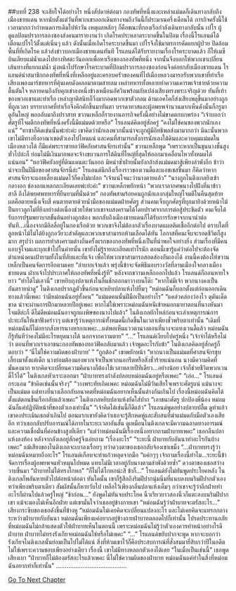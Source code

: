 ##บทที่ 238 จะเสียใจได้อย่างไร
หนึ่งสัปดาห์ต่อมา กองทัพที่หนึ่งและเหล่าแม่มดก็เดินทางกลับถึงเมืองชายแดน หากนับตั้งแต่วันที่พวกเขาออกเดินทางจนถึงวันนี้ก็ประมาณครึ่งเดือนได้ ภารกิจครั้งนี้ใช้เวลามากกว่ากำหนดการเดิมไปห้าวัน
เหตุผลหลักๆ ก็คือขณะที่กองเรือกำลังเดินทางกลับนั้น เปโร ผู้ดูแลป้อมปราการลองซองส่งคนมารายงานว่า เกิดโรคประหลาดระบาดขึ้นในป้อม
เรื่องนี้โรแลนด์ได้เตือนเปโรไว้ตั้งแต่เนิ่นๆ แล้ว ดังนั้นเมื่อเกิดโรคระบาดขึ้นมา เปโรจึงใช้มาตรการคัดแยกผู้ป่วย ปิดล้อมพื้นที่ที่เกิดโรค แล้วส่งข่าวบอกเมืองชายแดนทันที
โรแลนด์ได้รับรายงานเรื่องโรคระบาดแล้ว ก็ให้เมซีบินเลียบแม่น้ำแดงไปทางทิศตะวันออกเพื่อหาเรือของกองทัพที่หนึ่ง จากนั้นจึงบอกให้พวกเขาเปลี่ยนเส้นทางที่แยกแม่น้ำ มุ่งหน้าไปรักษาโรคระบาดที่ป้อมปราการลองซองก่อนจึงค่อยกลับเมืองชายแดน
โรแลนด์นำสมาชิกกองทัพที่หนึ่งที่เหลืออยู่และครอบครัวของคนที่ไปเมืองหลวงมารอรับพวกเขาที่ท่าเรือ เสียงเพลงมาร์ชทหารที่คุ้นเคยดังคลอมาตามสายลม เหล่าทหารทั้งหลายทำความเคารพเจ้าชายด้วยความตื้นตันใจ หลายคนถึงกับคุกเข่าลงหนึ่งข้างเหมือนอัศวินพร้อมกับเปล่งเสียงทรงพระเจริญด้วย ทันที่เท้าของพวกเขาแตะท่าเรือ เหล่าญาติสนิทก็วิ่งมากอดพวกเขาตัวกลม ด้านเอคโคก็ส่งเสียงพลุขึ้นมาอย่างถูกที่ถูกเวลา บรรยากาศที่ท่าเรือจึงคึกคักขึ้นมาทันตา บรรดาทาสและผู้อพยพจำนวนมากเห็นดังนั้นก็กรูมาดูกันใหญ่
พอกลับมาถึงปราสาท ขวานเหล็กก็รายงานภารกิจครั้งนี้อย่างไม่ขาดตกบกพร่อง
“เจ้าบอกว่า ศัตรูที่โจมตีกองทัพที่หนึ่งครั้งนี้มีแม่มดด้วยหรือ” โรแลนด์คิดอยู่สักครู่ “คงไม่ใช่คนของพวกนักเลงแน่”
“ทาซาก็คิดเช่นนั้นพ่ะย่ะค่ะ เขาคิดว่านักเลงพวกนั้นน่าจะถูกผู้มีอิทธิพลส่งมามากกว่า มิฉะนั้นพวกเขาไม่มีทางทิ้งอาณาเขตตัวเองไปไหนแน่ และคนที่สามารถสั่งการนักเลงใต้ดินและควบคุมแม่มดในเมืองหลวงได้ ก็มีแค่พระราชาทอว์ฟิคกับศาสนจักรเท่านั้น” ขวานเหล็กพูด “เพราะหากเป็นขุนนางชั้นสูงทั่วไปล่ะก็ ย่อมไม่มีเงินมากพอจะจ้างขบวนการใต้ดินที่ใหญ่ที่สุดให้ออกมาเคลื่อนไหวทั้งหมดได้แน่นอน”
“ทอว์ฟิคยังอยู่ที่ดินแดนตะวันออก มิหนำซ้ำฝ่ายนั้นยังกล้าส่งแม่มดมาสู้เพียงลำพังอีก ข้าว่าน่าจะเป็นฝีมือของศาสนจักรนี่ล่ะ” โรแลนด์นึกถึงเรื่องราวของเวนดี้และแอชเชสขึ้นมา ก็คิดว่าหากศาสนจักรจะแอบเลี้ยงแม่มดไว้ก็คงไม่แปลก “เจ้าแน่ใจนะว่านางตายแล้ว”
“นางถูกไนติงเกลยิงเข้ากลางอก ช่องอกแหลกละเอียดเลยพ่ะย่ะค่ะ” ขวานเหล็กพยักหน้า “พวกเราลากศพนางไปฝังที่นาข้าวสาลี ถึงได้พบศพทหารที่ยืนยามที่นั่นด้วย”
กองทัพสามร้อยคนถูกนักเลงกลุ่มใหญ่โจมตีในคืนสุดท้าย ผลคือตายหนึ่งเจ็บสี่ คนตายตายด้วยน้ำมือของแม่มดฝ่ายศัตรู ส่วนคนเจ็บถูกศัตรูที่บุกมายิงด้วยหน้าไม้ ปืนยาวลูกโม่ที่ยิงอย่างต่อเนื่องช่วยให้พวกเขาจบสงครามได้โดยปราศจากการต่อสู้ประชิดตัว คนเจ็บได้รับการปฐมพยาบาลขั้นต้นอย่างถูกต้อง พอกลับถึงเมืองชายแดนก็ได้รับการรักษาจากนาน่าต่อทันที...เนื่องจากมีลิลลี่อยู่ในกองเรือด้วย พวกเขาจึงไม่ต้องกลัวเรื่องบาดแผลติดเชื้ออีกต่อไป ตราบใดที่ลูกหน้าไม้ไม่ได้ยิงถูกอวัยวะสำคัญและพวกเขาสามารถห้ามเลือดได้ทัน โอกาสที่คนเจ็บจะรอดชีวิตก็สูงมาก
สรุปว่า ผลการทำสงครามต่างถิ่นครั้งแรกของกองทัพที่หนึ่งเป็นที่น่าพอใจอย่างยิ่ง ส่วนเรื่องที่มีคนแอบจู่โจมและบุกเข้าไปในค่ายนั้น เขายังไม่รู้รายละเอียดเท่าไรนัก ตอนนี้เขารู้แค่ว่าต่อไปจะต้องจัดตำแหน่งคนเฝ้ายามทั้งในที่ลับและที่แจ้ง เพื่อให้พวกเขาสามารถสอดส่องกันเองได้ งานนี้คงต้องให้ขวานเหล็กเป็นคนจัดการอีกตามเคย
“ลำบากเจ้าแล้ว พรุ่งนี้ข้าจะจัดพิธีมอบรางวัลที่ลานเมืองใจกลางเมืองชายแดน ฝากเจ้าไปประกาศให้กองทัพที่หนึ่งรู้ที”
หลังจากขวานเหล็กออกไปแล้ว โรแลนด์ก็ถอนหายใจยาว
“ทำได้ไม่เลวนี่” เขาหยิบถุงปลาแห้งในลิ้นชักออกมาวางบนโต๊ะ “หากไม่มีเจ้า พวกนางคงเป็นอันตรายน่าดู”
ไนติงเกลปรากฏตัวขึ้นก่อนจะหยิบปลาแห้งไปยิ้มๆ “หม่อมฉันก็บอกตั้งแต่ก่อนออกเดินทางแล้วนี่เพคะ ว่ามีหม่อมฉันอยู่ทั้งคน”
“แม่มดคนนั้นฝีมือเป็นอย่างไร”
“แคล่วคล่องว่องไว ดุดันเด็ดขาด น่าจะผ่านการฝึกมาหลายปีอยู่เพคะ หากไม่ใช่เพราะหม่อมฉันหนีเข้าหมอกมายาตอนที่นางหันมาโจมตีล่ะก็ ดีไม่ดีหม่อมฉันอาจถูกผงพิษของนางไปแล้ว” ไนติงเกลยักไหล่ก่อนจะเล่าเหตุการณ์การปะทะกันให้เขาฟังคร่าวๆ แต่เขารู้ว่าเหตุการณ์ทั้งหมดนี้เกิดขึ้นในเวลาเพียงชั่วพริบตาเท่านั้น “เดิมที่หม่อมฉันก็ไม่อยากสังหารนางหรอกเพคะ...แต่พอเห็นแววตานางตอนที่นางจะแทงเวนดี้แล้ว หม่อมฉันก็รู้ทันทีว่าคงไม่มีอะไรหยุดนางได้ นอกจากความตาย”
“...” โรแลนด์เงียบไปครู่หนึ่ง “เจ้าจำได้หรือไม่ว่า ตอนที่พวกเราเอาชนะกองทัพของทอว์ฟิคกลับมาแล้ว เจ้าพูดอะไรกับข้า”
ไนติงเกลคิดอยู่สักครู่ก็ตอบว่า “ ‘นี่ไม่ใช่ความผิดของฝ่าบาท’ ”
“ถูกต้อง” เขาพยักหน้า “หากนางเป็นแม่มดที่ศาสนจักรชุบเลี้ยงมาตั้งแต่เด็ก นางย่อมต้องมองพวกเจ้าเป็นพวกนอกรีตหรือสิ่งชั่วร้ายแน่นอน นางมีความคิดที่มั่นคงมาก หากคิดจะเปลี่ยนความคิดนางก็ต้องใช้เวลาหลายปีทีเดียว...อย่างน้อย เจ้าก็ช่วยชีวิตพวกเวนดี้ไว้ได้”
ไนติงเกลหัวเราะออกมา “ฝ่าบาททรงกำลังปลอบหม่อมฉันอยู่หรือเพคะ”
“เอ่อ...” โรแลนด์กระแอม “ข้าคิดเช่นนั้นจริงๆ”
“วางพระทัยเถิดเพคะ หม่อมฉันไม่มีวันเสียใจเพราะศัตรูแน่ แม้นางจะเป็นแม่มด แต่ทางที่นางเลือกกับอนาคตที่หม่อมฉันอยากเห็นนั้นต่างกันเกินไป เรื่องนี้หม่อมฉันคิดได้ตั้งแต่ตอนขึ้นเรือกลับแล้วเพคะ” ไนติงเกลหยิบปลาแห้งยัดใส่ปาก “เอาชนะศัตรู ปกป้องพี่น้อง หม่อมฉันก็แค่ปฏิบัติหน้าที่ของตัวเองเท่านั้น”
“เจ้าคิดได้เช่นนี้ก็ดีแล้ว” โรแลนด์พูดอย่างปลาบปลื้ม ดูท่าแล้วเขาคงประเมินเธอต่ำเกินไป ตอนแรกเขายังคิดว่าเธอจะรู้สึกหดหู่และสับสนที่ฆ่าแม่มดกับมือตัวเองเสียอีก ทว่าเธอกลับปรับอารมณ์ได้ภายในระยะเวลาอันสั้น ดูเหมือนไนติงเกลจะมีความฉลาดทางอารมณ์และความเชื่อมั่นที่ค่อนข้างสูงทีเดียว
“แต่ว่าหม่อมฉันมีเรื่องหนึ่งอยากถามฝ่าบาทเพคะ” เธอกลืนปลาแห้งลงท้อง หลังจากลังเลอยู่สักครู่จึงเอ่ยถาม
“เรื่องอะไร”
“ระยะนี้ ฝ่าบาทกับอันนาทำอะไรกันบ้างเพคะ” แม้เสียงของไนติงเกลจะเบาลงเรื่อยๆ ทว่าดวงตาของเธอกลับจ้องเขาเขม็ง “...ฝ่าบาททรงรู้ว่าหม่อมฉันหมายถึงอะไร”
โรแลนด์เกือบจะทำแก้วหลุดจากมือ “แค่กๆๆ เจ้าถามเรื่องนี้ทำไม...ระยะนี้ข้าจัดการเรื่องผู้อพยพจนหัวหมุนไปหมด แทบไม่มีเวลาอยู่กับนางตามลำพังด้วยซ้ำ”
ดวงตาของเธอสว่างวาบขึ้นมา “ฝ่าบาทไม่ได้ทรงโกหก”
“ก็ไม่ได้โกหกน่ะสิ ข้าก็...”
โรแลนด์ยังไม่ทันพูดประโยคหลัง ไนติงเกลก็พลันหายตัวไปต่อหน้าต่อตา ทันใดนั้น เขาก็รู้สึกถึงริมฝีปากนุ่มนิ่มที่แนบลงบนริมฝีปากตัวเอง ทว่าเพียงพริบตาเดียว สัมผัสนั้นก็หายวับไป เหลือไว้เพียงกลิ่นปลาแห้งเค็มๆ กว่าเขาจะรู้ว่าอีกฝ่ายทำอะไรก็ผ่านไปแล้วครู่ใหญ่
“ช้าก่อน...”
ยังพูดไม่ทันจบประโยค นิ้วเรียวยาวสองนิ้วก็แตะลงบนริมฝีปากเขา แม้จะมองไม่เห็นอีกฝ่าย แต่เขามั่นใจว่าเธออยู่ข้างกายเขา
“หม่อมฉันรู้ว่าฝ่าบาทจะตรัสอะไร...” เสียงกระซิบของเธอดังขึ้นที่ข้างหู “หม่อมฉันไม่เคยคิดจะเปลี่ยนแปลงอะไร และไม่เคยคิดจะแทรกกลางระหว่างฝ่าบาทกับอันนา หม่อมฉันเพียงแค่อยากอยู่ข้างกายฝ่าบาทตลอดไปก็เท่านั้น โปรดประทานอภัยที่หม่อมฉันไม่กล้าแสดงตัวให้ฝ่าบาทเห็นในตอนนี้ เพราะหม่อมฉันไม่รู้ว่าตัวเองควรทำหน้าอย่างไรดี ฝ่าบาท ฝ่าบาทไม่ทรงรังเกียจหม่อมฉันใช่หรือไม่เพคะ”
“...” โรแลนด์ขยับปากจะพูด หากจะบอกว่ารังเกียจไนติงเกลนั้นย่อมเป็นไปไม่ได้แน่ สิ่งที่ห้ามเขาไว้ก็คือประสบการณ์ที่สั่งสมมายี่สิบกว่าปีในอดีต ไม่ใช่เพราะความชอบเพียงอย่างเดียว เรื่องนี้ เขาไม่มีทางหลอกตัวเองได้เลย
“ในเมื่อเป็นเช่นนี้” เธอพูดเสียงเบา “ฝ่าบาทก็ไม่ต้องตรัสอะไรแล้วเพคะ นี่ไม่ใช่ความผิดของฝ่าบาท หม่อมฉันแค่ทำในสิ่งที่หม่อมฉันอยากทำก็เท่านั้น”
........................................


[Go To Next Chapter]( ./151.md)